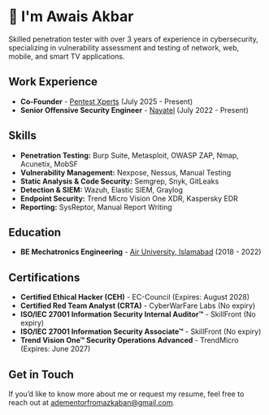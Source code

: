 # 👋 I'm Awais Akbar

Skilled penetration tester with over 3 years of experience in cybersecurity, specializing in vulnerability assessment and testing of network, web, mobile, and smart TV applications.

## Work Experience

- **Co-Founder** - <a href="https://pentestxperts.com/" target="_blank" rel="noopener noreferrer">Pentest Xperts</a> (July 2025 - Present)
- **Senior Offensive Security Engineer** - <a href="https://nayatel.com/" target="_blank" rel="noopener noreferrer">Nayatel</a> (July 2022 - Present)

## Skills

- **Penetration Testing:** Burp Suite, Metasploit, OWASP ZAP, Nmap, Acunetix, MobSF
- **Vulnerability Management:** Nexpose, Nessus, Manual Testing
- **Static Analysis & Code Security:** Semgrep, Snyk, GitLeaks
- **Detection & SIEM:** Wazuh, Elastic SIEM, Graylog
- **Endpoint Security:** Trend Micro Vision One XDR, Kaspersky EDR
- **Reporting:** SysReptor, Manual Report Writing

## Education

- **BE Mechatronics Engineering** - <a href="https://www.au.edu.pk/" target="_blank" rel="noopener noreferrer">Air University, Islamabad</a> (2018 - 2022)

## Certifications

- **Certified Ethical Hacker (CEH)** - EC-Council (Expires: August 2028)
- **Certified Red Team Analyst (CRTA)** - CyberWarFare Labs (No expiry)
- **ISO/IEC 27001 Information Security Internal Auditor™** - SkillFront (No expiry)
- **ISO/IEC 27001 Information Security Associate™** - SkillFront (No expiry)
- **Trend Vision One™ Security Operations Advanced** - TrendMicro (Expires: June 2027)

## Get in Touch

If you’d like to know more about me or request my resume, feel free to reach out at [adementorfromazkaban@gmail.com](mailto:adementorfromazkaban@gmail.com).
